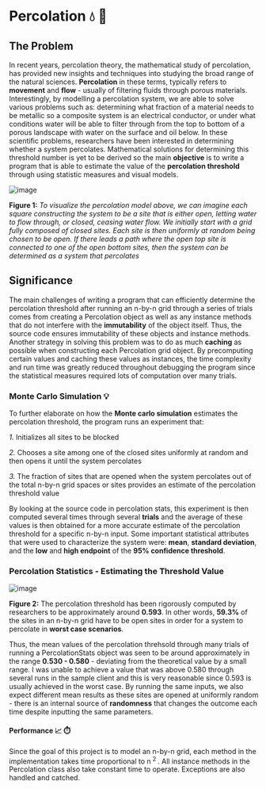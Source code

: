 # Percolation 💧 🧊

## The Problem
In recent years, percolation theory, the mathematical study of percolation, has provided new insights and techniques into studying the broad range of the natural sciences.  **Percolation** in these terms, typically refers to **movement** and **flow** - usually of filtering fluids through porous materials.  Interestingly, by modelling a percolation system, we are able to solve various problems such as: determining what fraction of a material needs to be metallic so a composite system is an electrical conductor, or under what conditions water will be able to filter through from the top to bottom of a porous landscape with water on the surface and oil below.  In these scientific problems, researchers have been interested in determining whether a system percolates.  Mathematical solutions for determining this threshold number is yet to be derived so the main **objective** is to write a program that is able to estimate the value of the **percolation threshold** through using statistic measures and visual models.

![image](https://user-images.githubusercontent.com/68613171/167939985-b89bb3af-d274-477c-b42d-57473de2b841.png)

**Figure 1:**  _To visualize the percolation model above, we can imagine each square constructing the system to be a site that is either open, letting water to flow through, or closed, ceasing water flow.  We initially start with a grid fully composed of closed sites. Each site is then uniformly at random being chosen to be open. If there leads a path where the open top site is connected to one of the open bottom sites, then the system can be determined as a system that percolates_

## Significance
The main challenges of writing a program that can efficiently determine the percolation threshold after running an n-by-n grid through a series of trials comes from creating a Percolation object as well as any instance methods that do not interfere with the **immutability** of the object itself.  Thus, the source code ensures immutability of these objects and instance methods.  Another strategy in solving this problem was to do as much **caching** as possible when constructing each Percolation grid object. By precomputing certain values and caching these values as instances, the time complexity and run time was greatly reduced throughout debugging the program since the statistical measures required lots of computation over many trials.

### Monte Carlo Simulation :bulb:	
To further elaborate on how the **Monte carlo simulation** estimates the percolation threshold, the program runs an experiment that:

_1._ Initializes all sites to be blocked 

_2._ Chooses a site among one of the closed sites uniformly at random and then opens it until the system percolates

_3._ The fraction of sites that are opened when the system percolates out of the total n-by-n grid spaces or sites provides an estimate of the percolation threshold value

By looking at the source code in percolation stats, this experiment is then computed several times through several **trials** and the average of these values is then obtained for a more accurate estimate of the percolation threshold for a specific n-by-n input.  Some important statistical attributes that were used to characterize the system were: **mean**, **standard deviation**, and the **low** and **high endpoint** of the **95% confidence threshold**.

### Percolation Statistics - Estimating the Threshold Value 

![image](https://user-images.githubusercontent.com/68613171/167933268-9f1e8bfd-89a2-4472-ba03-9afafbd23e69.png)

**Figure 2:**  The percolation threshold has been rigorously computed by researchers to be approximately around **0.593**.  In other words, **59.3%** of the sites in an n-by-n grid have to be open sites in order for a system to percolate in **worst case scenarios**.

Thus, the mean values of the percolation threhsold through many trials of running a PercolationStats object was seen to be around approximately in the range **0.530 - 0.580** - deviating from the theoretical value by a small range.  I was unable to achieve a value that was above 0.580 through several runs in the sample client and this is very reasonable since 0.593 is usually achieved in the worst case.  By running the same inputs, we also expect different mean results as these sites are opened at uniformly random - there is an internal source of **randomness** that changes the outcome each time despite inputting the same parameters.

#### Performance :chart_with_upwards_trend: :stopwatch:
Since the goal of this project is to model an n-by-n grid, each method in the implementation takes time proportional to n<sup> 2 </sup>.  All instance methods in the Percolation class also take constant time to operate.  Exceptions are also handled and catched.
